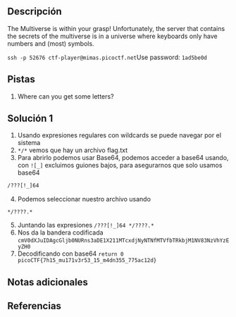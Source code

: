 ## Descripción
The Multiverse is within your grasp! Unfortunately, the server that contains the secrets of the multiverse is in a universe where keyboards only have numbers and (most) symbols.

`ssh -p 52676 ctf-player@mimas.picoctf.net`Use password: `1ad5be0d`
## Pistas
1. Where can you get some letters?
## Solución 1
1. Usando expresiones regulares con wildcards se puede navegar por el sistema
2. `*/*` vemos que hay un archivo flag.txt
3. Para abrirlo podemos usar Base64, podemos acceder a base64 usando, con `![_]` excluimos guiones bajos, para asegurarnos que solo usamos base64 
```bash
/???[!_]64
```
4. Podemos seleccionar nuestro archivo usando
```
*/????.*
```
5. Juntando las expresiones `/???[!_]64 */????.*`
6. Nos da la bandera codificada `cmV0dXJuIDAgcGljb0NURns3aDE1X211MTcxdjNyNTNfMTVfbTRkbjM1NV83NzVhYzEyZH0`
7. Decodificando con base64
`return 0 picoCTF{7h15_mu171v3r53_15_m4dn355_775ac12d}`

## Notas adicionales

## Referencias
